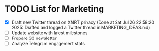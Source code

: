 # TODO List for Marketing

- [x] Draft new Twitter thread on XMRT privacy  (Done at Sat Jul 26 22:58:20 2025: Drafted and logged a Twitter thread in MARKETING_IDEAS.md)
- [ ] Update website with latest milestones
- [ ] Prepare Q3 newsletter
- [ ] Analyze Telegram engagement stats